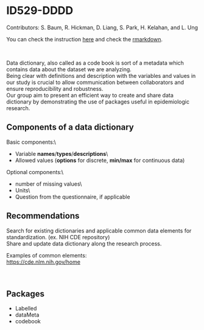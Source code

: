 # ID529-DDDD

Contributors: S. Baum, R. Hickman, D. Liang, S. Park, H. Kelahan, and L. Ung

You can check the instruction [here](id529_groupproj.html) and check the [rmarkdown](id529_groupproj.Rmd).

<br>

Data dictionary, also called as a code book is sort of a metadata which contains data about the dataset we are analyzing.\
Being clear with definitions and description with the variables and values in our study is crucial to allow communication between collaborators and ensure reproducibility and robustness.\
Our group aim to present an efficient way to create and share data dictionary by demonstrating the use of packages useful in epidemiologic research.

## Components of a data dictionary

Basic components:\
- Variable **names**/**types**/**descriptions**\
- Allowed values (**options** for discrete, **min/max** for continuous data)

Optional components:\
- number of missing values\
- Units\
- Question from the questionnaire, if applicable

## Recommendations

Search for existing dictionaries and applicable common data elements for standardization. (ex. NIH CDE repository)\
Share and update data dictionary along the research process.

Examples of common elements:\
<https://cde.nlm.nih.gov/home>\
<br> <br>

## Packages

-   Labelled
-   dataMeta
-   codebook
